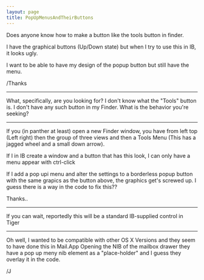 ```yaml
---
layout: page
title: PopUpMenusAndTheirButtons
---
```


Does anyone know how to make a button like the tools button in finder.

I have the graphical buttons (Up/Down state) but when I try to use this in IB, it looks ugly.

I want to be able to have my design of the popup button but still have the menu.

/Thanks

----

What, specifically, are you looking for? I don't know what the "Tools" button is. I don't have any such button in my Finder. What is the behavior you're seeking?

----

If you (in panther at least) open a new Finder window, you have from left top (Left right) then the group of three views
and then a Tools Menu (This has a jagged wheel and a small down arrow).

If I in IB create a window and a button that has this look, I can only have a menu appear with ctrl-click

If I add a pop upi menu and alter the settings to a borderless popup button with the same grapics as the button above, the graphics get's screwed up.
I guess there is a way in the code to fix this??

Thanks..

----

If you can wait, reportedly this will be a standard IB-supplied control in Tiger

----

Oh well, I wanted to be compatible with other OS X Versions and they seem to have done this in Mail.App
Opening the NIB of the mailbox drawer they have a pop up meny nib element as a "place-holder" and I guess they overlay it in the code.

/J

